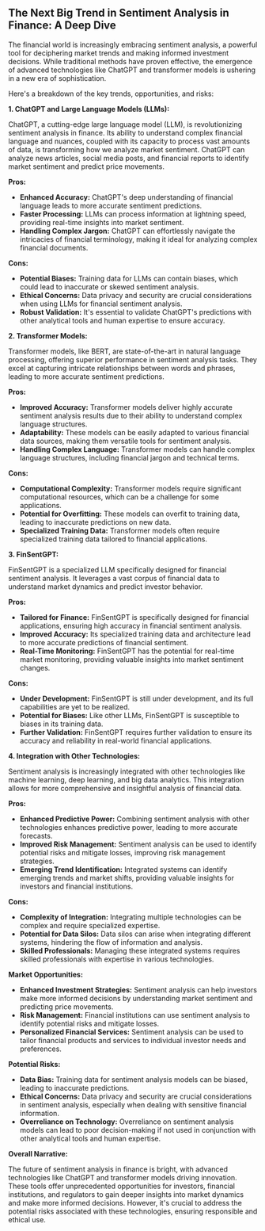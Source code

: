 ## The Next Big Trend in Sentiment Analysis in Finance: A Deep Dive

The financial world is increasingly embracing sentiment analysis, a powerful tool for deciphering market trends and making informed investment decisions. While traditional methods have proven effective, the emergence of advanced technologies like ChatGPT and transformer models is ushering in a new era of sophistication. 

Here's a breakdown of the key trends, opportunities, and risks:

**1. ChatGPT and Large Language Models (LLMs):**

ChatGPT, a cutting-edge large language model (LLM), is revolutionizing sentiment analysis in finance. Its ability to understand complex financial language and nuances, coupled with its capacity to process vast amounts of data, is transforming how we analyze market sentiment. ChatGPT can analyze news articles, social media posts, and financial reports to identify market sentiment and predict price movements.

**Pros:**

* **Enhanced Accuracy:** ChatGPT's deep understanding of financial language leads to more accurate sentiment predictions.
* **Faster Processing:** LLMs can process information at lightning speed, providing real-time insights into market sentiment.
* **Handling Complex Jargon:** ChatGPT can effortlessly navigate the intricacies of financial terminology, making it ideal for analyzing complex financial documents.

**Cons:**

* **Potential Biases:** Training data for LLMs can contain biases, which could lead to inaccurate or skewed sentiment analysis.
* **Ethical Concerns:** Data privacy and security are crucial considerations when using LLMs for financial sentiment analysis.
* **Robust Validation:**  It's essential to validate ChatGPT's predictions with other analytical tools and human expertise to ensure accuracy.

**2. Transformer Models:**

Transformer models, like BERT, are state-of-the-art in natural language processing, offering superior performance in sentiment analysis tasks. They excel at capturing intricate relationships between words and phrases, leading to more accurate sentiment predictions.

**Pros:**

* **Improved Accuracy:** Transformer models deliver highly accurate sentiment analysis results due to their ability to understand complex language structures.
* **Adaptability:** These models can be easily adapted to various financial data sources, making them versatile tools for sentiment analysis.
* **Handling Complex Language:** Transformer models can handle complex language structures, including financial jargon and technical terms.

**Cons:**

* **Computational Complexity:** Transformer models require significant computational resources, which can be a challenge for some applications.
* **Potential for Overfitting:** These models can overfit to training data, leading to inaccurate predictions on new data.
* **Specialized Training Data:** Transformer models often require specialized training data tailored to financial applications.

**3. FinSentGPT:**

FinSentGPT is a specialized LLM specifically designed for financial sentiment analysis. It leverages a vast corpus of financial data to understand market dynamics and predict investor behavior.

**Pros:**

* **Tailored for Finance:** FinSentGPT is specifically designed for financial applications, ensuring high accuracy in financial sentiment analysis.
* **Improved Accuracy:** Its specialized training data and architecture lead to more accurate predictions of financial sentiment.
* **Real-Time Monitoring:** FinSentGPT has the potential for real-time market monitoring, providing valuable insights into market sentiment changes.

**Cons:**

* **Under Development:** FinSentGPT is still under development, and its full capabilities are yet to be realized.
* **Potential for Biases:** Like other LLMs, FinSentGPT is susceptible to biases in its training data.
* **Further Validation:**  FinSentGPT requires further validation to ensure its accuracy and reliability in real-world financial applications.

**4. Integration with Other Technologies:**

Sentiment analysis is increasingly integrated with other technologies like machine learning, deep learning, and big data analytics. This integration allows for more comprehensive and insightful analysis of financial data.

**Pros:**

* **Enhanced Predictive Power:** Combining sentiment analysis with other technologies enhances predictive power, leading to more accurate forecasts.
* **Improved Risk Management:** Sentiment analysis can be used to identify potential risks and mitigate losses, improving risk management strategies.
* **Emerging Trend Identification:**  Integrated systems can identify emerging trends and market shifts, providing valuable insights for investors and financial institutions.

**Cons:**

* **Complexity of Integration:** Integrating multiple technologies can be complex and require specialized expertise.
* **Potential for Data Silos:**  Data silos can arise when integrating different systems, hindering the flow of information and analysis.
* **Skilled Professionals:** Managing these integrated systems requires skilled professionals with expertise in various technologies.

**Market Opportunities:**

* **Enhanced Investment Strategies:** Sentiment analysis can help investors make more informed decisions by understanding market sentiment and predicting price movements.
* **Risk Management:** Financial institutions can use sentiment analysis to identify potential risks and mitigate losses.
* **Personalized Financial Services:** Sentiment analysis can be used to tailor financial products and services to individual investor needs and preferences.

**Potential Risks:**

* **Data Bias:** Training data for sentiment analysis models can be biased, leading to inaccurate predictions.
* **Ethical Concerns:** Data privacy and security are crucial considerations in sentiment analysis, especially when dealing with sensitive financial information.
* **Overreliance on Technology:** Overreliance on sentiment analysis models can lead to poor decision-making if not used in conjunction with other analytical tools and human expertise.

**Overall Narrative:**

The future of sentiment analysis in finance is bright, with advanced technologies like ChatGPT and transformer models driving innovation. These tools offer unprecedented opportunities for investors, financial institutions, and regulators to gain deeper insights into market dynamics and make more informed decisions. However, it's crucial to address the potential risks associated with these technologies, ensuring responsible and ethical use.